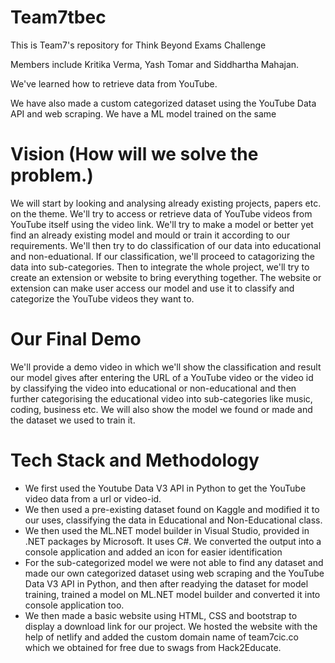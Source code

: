 # Team7tbec

This is Team7's repository for Think Beyond Exams Challenge

Members include Kritika Verma, Yash Tomar and Siddhartha Mahajan.

We've learned how to retrieve data from YouTube.

We have also made a custom categorized dataset using the YouTube Data API and web scraping. We have a ML model trained on the same

# Vision (How will we solve the problem.)
We will start by looking and analysing already existing projects, papers etc. on the theme. We'll try to access or retrieve data of YouTube videos from YouTube itself using the video link. We'll try to make a model or better yet find an already existing model and mould or train it according to our requirements. We'll then try to do classification of our data into educational and non-eduational. If our classification, we'll proceed to catagorizing the data into sub-categories. Then to integrate the whole project, we'll try to create an extension or website to bring everything together. The website or extension can make user access our model and use it to classify and categorize the YouTube videos they want to.

# Our Final Demo
We'll provide a demo video in which we'll show the classification and result our model gives after entering the URL of a YouTube video or the video id by classifying the video into educational or non-educational and then further categorising the educational video into sub-categories like music, coding, business etc. We will also show the model we found or made and the dataset we used to train it.

# Tech Stack and Methodology
- We first used the Youtube Data V3 API in Python to get the YouTube video data from a url or video-id.
- We then used a pre-existing dataset found on Kaggle and modified it to our uses, classifying the data in Educational and Non-Educational class.
- We then used the ML.NET model builder in Visual Studio, provided in .NET packages by Microsoft. It uses C#. We converted the output into a console application and added an icon for easier identification
- For the sub-categorized model we were not able to find any dataset and made our own categorized dataset using web scraping and the YouTube Data V3 API in Python, and then after readying the dataset for model training, trained a model on ML.NET model builder and converted it into console application too.
- We then made a basic website using HTML, CSS and bootstrap to display a download link for our project. We hosted the website with the help of netlify and added the custom domain name of team7cic.co which we obtained for free due to swags from Hack2Educate.